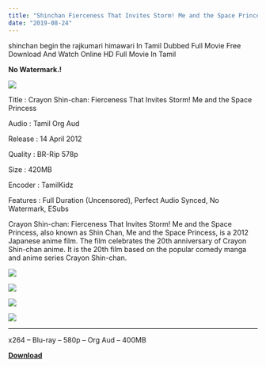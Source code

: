 ```yaml
---
title: "Shinchan Fierceness That Invites Storm! Me and the Space Princess Tamil Dubbed Full Movie Free Download"
date: "2019-08-24"
---
```


shinchan begin the rajkumari himawari In Tamil Dubbed Full Movie Free Download And Watch Online HD Full Movie In Tamil

**No Watermark.!**

[![](https://1.bp.blogspot.com/-7-eKxNLQ69A/XWAaHTY01_I/AAAAAAAACD8/dggSBUp6rBEprSa776Rw7d4sDKsrPoa2gCLcBGAs/s320/0a52668b463d99591764c7f79c8f14a226c77b65.jpg)](https://1.bp.blogspot.com/-7-eKxNLQ69A/XWAaHTY01_I/AAAAAAAACD8/dggSBUp6rBEprSa776Rw7d4sDKsrPoa2gCLcBGAs/s1600/0a52668b463d99591764c7f79c8f14a226c77b65.jpg)

Title : Crayon Shin-chan: Fierceness That Invites Storm! Me and the Space Princess

Audio : Tamil Org Aud

Release : 14 April 2012

Quality : BR-Rip 578p

Size : 420MB

Encoder : TamilKidz

Features : Full Duration (Uncensored), Perfect Audio Synced, No Watermark, ESubs

Crayon Shin-chan: Fierceness That Invites Storm! Me and the Space Princess, also known as Shin Chan, Me and the Space Princess, is a 2012 Japanese anime film. The film celebrates the 20th anniversary of Crayon Shin-chan anime. It is the 20th film based on the popular comedy manga and anime series Crayon Shin-chan.

[![](https://1.bp.blogspot.com/-WlhZ5aDU7dI/XWAcPWI3YrI/AAAAAAAACEQ/TipPJ52hP8wQA_UwW4Af8-mknh6vvDZ7wCLcBGAs/s320/Screenshot_2019-08-23-22-28-28.jpg)](https://1.bp.blogspot.com/-WlhZ5aDU7dI/XWAcPWI3YrI/AAAAAAAACEQ/TipPJ52hP8wQA_UwW4Af8-mknh6vvDZ7wCLcBGAs/s1600/Screenshot_2019-08-23-22-28-28.jpg)

[![](https://1.bp.blogspot.com/-arA0KCjtSUM/XWAcPAaZ-aI/AAAAAAAACEM/ugc3sWKmCHoZ2lfAXZzSTriClmD09YCBACLcBGAs/s320/Screenshot_2019-08-23-22-30-29.jpg)](https://1.bp.blogspot.com/-arA0KCjtSUM/XWAcPAaZ-aI/AAAAAAAACEM/ugc3sWKmCHoZ2lfAXZzSTriClmD09YCBACLcBGAs/s1600/Screenshot_2019-08-23-22-30-29.jpg)

[![](https://1.bp.blogspot.com/-BIfAIvLAVkU/XWAcPPTq0DI/AAAAAAAACEI/9KRrHU4QPXs4TwqsW18aCtVy5xW6DmW6wCLcBGAs/s320/Screenshot_2019-08-23-22-30-41.jpg)](https://1.bp.blogspot.com/-BIfAIvLAVkU/XWAcPPTq0DI/AAAAAAAACEI/9KRrHU4QPXs4TwqsW18aCtVy5xW6DmW6wCLcBGAs/s1600/Screenshot_2019-08-23-22-30-41.jpg)

[![](https://1.bp.blogspot.com/-91eMUOKh2hA/XWAcRlQATWI/AAAAAAAACEU/5a0UrG3a5UgIJp7Uu9IL6AeFHpdoOsM1QCLcBGAs/s320/Screenshot_2019-08-23-22-31-50.jpg)](https://1.bp.blogspot.com/-91eMUOKh2hA/XWAcRlQATWI/AAAAAAAACEU/5a0UrG3a5UgIJp7Uu9IL6AeFHpdoOsM1QCLcBGAs/s1600/Screenshot_2019-08-23-22-31-50.jpg)

* * *

x264 – Blu-ray – 580p – Org Aud – 400MB

**[Download](https://clk.ink/1QJAt)**
